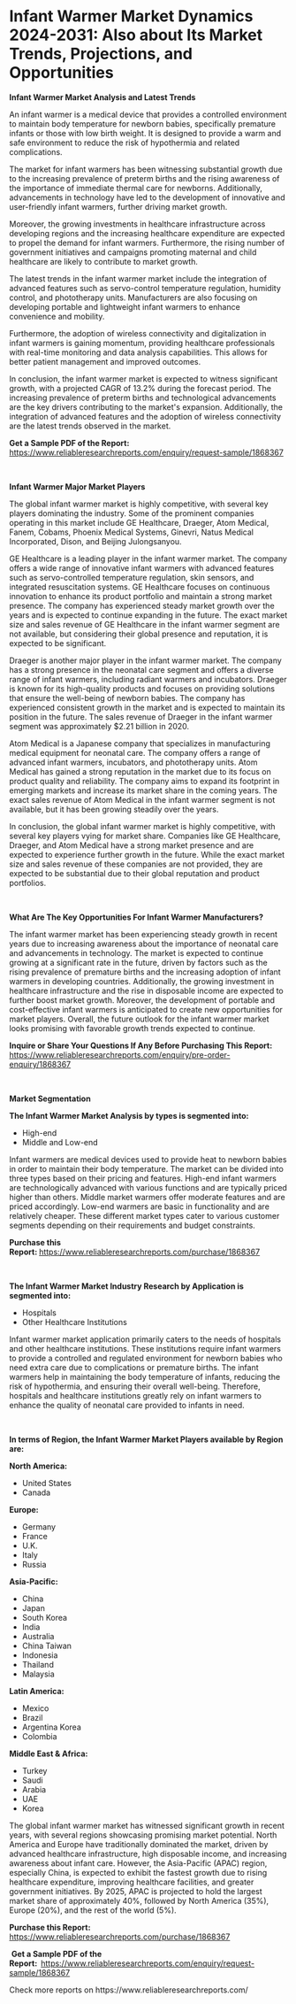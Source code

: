 <p><h1>Infant Warmer Market Dynamics 2024-2031: Also about Its Market Trends, Projections, and Opportunities</h1></p><p><strong>Infant Warmer Market Analysis and Latest Trends</strong></p>
<p><p>An infant warmer is a medical device that provides a controlled environment to maintain body temperature for newborn babies, specifically premature infants or those with low birth weight. It is designed to provide a warm and safe environment to reduce the risk of hypothermia and related complications.</p><p>The market for infant warmers has been witnessing substantial growth due to the increasing prevalence of preterm births and the rising awareness of the importance of immediate thermal care for newborns. Additionally, advancements in technology have led to the development of innovative and user-friendly infant warmers, further driving market growth.</p><p>Moreover, the growing investments in healthcare infrastructure across developing regions and the increasing healthcare expenditure are expected to propel the demand for infant warmers. Furthermore, the rising number of government initiatives and campaigns promoting maternal and child healthcare are likely to contribute to market growth.</p><p>The latest trends in the infant warmer market include the integration of advanced features such as servo-control temperature regulation, humidity control, and phototherapy units. Manufacturers are also focusing on developing portable and lightweight infant warmers to enhance convenience and mobility.</p><p>Furthermore, the adoption of wireless connectivity and digitalization in infant warmers is gaining momentum, providing healthcare professionals with real-time monitoring and data analysis capabilities. This allows for better patient management and improved outcomes.</p><p>In conclusion, the infant warmer market is expected to witness significant growth, with a projected CAGR of 13.2% during the forecast period. The increasing prevalence of preterm births and technological advancements are the key drivers contributing to the market's expansion. Additionally, the integration of advanced features and the adoption of wireless connectivity are the latest trends observed in the market.</p></p>
<p><strong>Get a Sample PDF of the Report:&nbsp;</strong> <a href="https://www.reliableresearchreports.com/enquiry/request-sample/1868367">https://www.reliableresearchreports.com/enquiry/request-sample/1868367</a></p>
<p>&nbsp;</p>
<p><strong>Infant Warmer Major Market Players</strong></p>
<p><p>The global infant warmer market is highly competitive, with several key players dominating the industry. Some of the prominent companies operating in this market include GE Healthcare, Draeger, Atom Medical, Fanem, Cobams, Phoenix Medical Systems, Ginevri, Natus Medical Incorporated, Dison, and Beijing Julongsanyou.</p><p>GE Healthcare is a leading player in the infant warmer market. The company offers a wide range of innovative infant warmers with advanced features such as servo-controlled temperature regulation, skin sensors, and integrated resuscitation systems. GE Healthcare focuses on continuous innovation to enhance its product portfolio and maintain a strong market presence. The company has experienced steady market growth over the years and is expected to continue expanding in the future. The exact market size and sales revenue of GE Healthcare in the infant warmer segment are not available, but considering their global presence and reputation, it is expected to be significant.</p><p>Draeger is another major player in the infant warmer market. The company has a strong presence in the neonatal care segment and offers a diverse range of infant warmers, including radiant warmers and incubators. Draeger is known for its high-quality products and focuses on providing solutions that ensure the well-being of newborn babies. The company has experienced consistent growth in the market and is expected to maintain its position in the future. The sales revenue of Draeger in the infant warmer segment was approximately $2.21 billion in 2020.</p><p>Atom Medical is a Japanese company that specializes in manufacturing medical equipment for neonatal care. The company offers a range of advanced infant warmers, incubators, and phototherapy units. Atom Medical has gained a strong reputation in the market due to its focus on product quality and reliability. The company aims to expand its footprint in emerging markets and increase its market share in the coming years. The exact sales revenue of Atom Medical in the infant warmer segment is not available, but it has been growing steadily over the years.</p><p>In conclusion, the global infant warmer market is highly competitive, with several key players vying for market share. Companies like GE Healthcare, Draeger, and Atom Medical have a strong market presence and are expected to experience further growth in the future. While the exact market size and sales revenue of these companies are not provided, they are expected to be substantial due to their global reputation and product portfolios.</p></p>
<p>&nbsp;</p>
<p><strong>What Are The Key Opportunities For Infant Warmer Manufacturers?</strong></p>
<p><p>The infant warmer market has been experiencing steady growth in recent years due to increasing awareness about the importance of neonatal care and advancements in technology. The market is expected to continue growing at a significant rate in the future, driven by factors such as the rising prevalence of premature births and the increasing adoption of infant warmers in developing countries. Additionally, the growing investment in healthcare infrastructure and the rise in disposable income are expected to further boost market growth. Moreover, the development of portable and cost-effective infant warmers is anticipated to create new opportunities for market players. Overall, the future outlook for the infant warmer market looks promising with favorable growth trends expected to continue.</p></p>
<p><strong>Inquire or Share Your Questions If Any Before Purchasing This Report:</strong> <a href="https://www.reliableresearchreports.com/enquiry/pre-order-enquiry/1868367">https://www.reliableresearchreports.com/enquiry/pre-order-enquiry/1868367</a></p>
<p>&nbsp;</p>
<p><strong>Market Segmentation</strong></p>
<p><strong>The Infant Warmer Market Analysis by types is segmented into:</strong></p>
<p><ul><li>High-end</li><li>Middle and Low-end</li></ul></p>
<p><p>Infant warmers are medical devices used to provide heat to newborn babies in order to maintain their body temperature. The market can be divided into three types based on their pricing and features. High-end infant warmers are technologically advanced with various functions and are typically priced higher than others. Middle market warmers offer moderate features and are priced accordingly. Low-end warmers are basic in functionality and are relatively cheaper. These different market types cater to various customer segments depending on their requirements and budget constraints.</p></p>
<p><strong>Purchase this Report:&nbsp;</strong><a href="https://www.reliableresearchreports.com/purchase/1868367">https://www.reliableresearchreports.com/purchase/1868367</a></p>
<p>&nbsp;</p>
<p><strong>The Infant Warmer Market Industry Research by Application is segmented into:</strong></p>
<p><ul><li>Hospitals</li><li>Other Healthcare Institutions</li></ul></p>
<p><p>Infant warmer market application primarily caters to the needs of hospitals and other healthcare institutions. These institutions require infant warmers to provide a controlled and regulated environment for newborn babies who need extra care due to complications or premature births. The infant warmers help in maintaining the body temperature of infants, reducing the risk of hypothermia, and ensuring their overall well-being. Therefore, hospitals and healthcare institutions greatly rely on infant warmers to enhance the quality of neonatal care provided to infants in need.</p></p>
<p>&nbsp;</p>
<p><strong>In terms of Region, the Infant Warmer Market Players available by Region are:</strong></p>
<p>
    <p> <strong> North America: </strong>
        <ul>
            <li>United States</li>
            <li>Canada</li>
        </ul>
        </p> 
    <p> <strong> Europe: </strong>
        <ul>
            <li>Germany</li>
            <li>France</li>
            <li>U.K.</li>
            <li>Italy</li>
            <li>Russia</li>
        </ul>
        </p> 
    <p> <strong> Asia-Pacific: </strong>
        <ul>
            <li>China</li>
            <li>Japan</li>
            <li>South Korea</li>
            <li>India</li>
            <li>Australia</li>
            <li>China Taiwan</li>
            <li>Indonesia</li>
            <li>Thailand</li>
            <li>Malaysia</li>
        </ul>
        </p> 
    <p> <strong> Latin America: </strong>
        <ul>
            <li>Mexico</li>
            <li>Brazil</li>
            <li>Argentina Korea</li>
            <li>Colombia</li>
        </ul>
        </p> 
    <p> <strong> Middle East & Africa: </strong>
        <ul>
            <li>Turkey</li>
            <li>Saudi</li>
            <li>Arabia</li>
            <li>UAE</li>
            <li>Korea</li>
        </ul>
    </p>
    </p>
<p><p>The global infant warmer market has witnessed significant growth in recent years, with several regions showcasing promising market potential. North America and Europe have traditionally dominated the market, driven by advanced healthcare infrastructure, high disposable income, and increasing awareness about infant care. However, the Asia-Pacific (APAC) region, especially China, is expected to exhibit the fastest growth due to rising healthcare expenditure, improving healthcare facilities, and greater government initiatives. By 2025, APAC is projected to hold the largest market share of approximately 40%, followed by North America (35%), Europe (20%), and the rest of the world (5%).</p></p>
<p><strong>Purchase this Report: </strong><a href="https://www.reliableresearchreports.com/purchase/1868367">https://www.reliableresearchreports.com/purchase/1868367</a></p>
<p>&nbsp;<strong>Get a Sample PDF of the Report:&nbsp;&nbsp;</strong><a href="https://www.reliableresearchreports.com/enquiry/request-sample/1868367">https://www.reliableresearchreports.com/enquiry/request-sample/1868367</a></p>
<p><strong></strong></p>
<p>Check more reports on https://www.reliableresearchreports.com/</p>